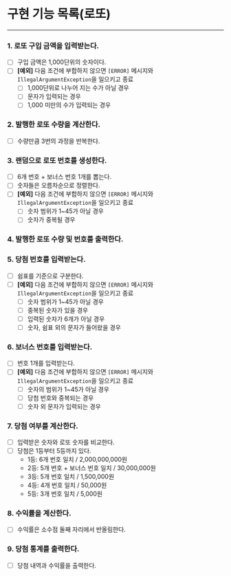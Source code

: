 # 구현 기능 목록(로또)

---

### 1. 로또 구입 금액을 입력받는다.
- [ ] 구입 금액은 1,000단위의 숫자이다.
- [ ] **[예외]** 다음 조건에 부합하지 않으면 `[ERROR]` 메시지와 `IllegalArgumentException`을 일으키고 종료
  - [ ] 1,000단위로 나누어 지는 수가 아닐 경우
  - [ ] 문자가 입력되는 경우
  - [ ] 1,000 미만의 수가 입력되는 경우

### 2. 발행한 로또 수량을 계산한다.
- [ ] 수량만큼 3번의 과정을 반복한다.

### 3. 랜덤으로 로또 번호를 생성한다.
- [ ] 6개 번호 + 보너스 번호 1개를 뽑는다.
- [ ] 숫자들은 오름차순으로 정렬한다.
- [ ] **[예외]** 다음 조건에 부합하지 않으면 `[ERROR]` 메시지와 `IllegalArgumentException`을 일으키고 종료
  - [ ] 숫자 범위가 1~45가 아닐 경우
  - [ ] 숫자가 중복될 경우

### 4. 발행한 로또 수량 및 번호를 출력한다. 

### 5. 당첨 번호를 입력받는다.
- [ ] 쉼표를 기준으로 구분한다.
- [ ] **[예외]** 다음 조건에 부합하지 않으면 `[ERROR]` 메시지와 `IllegalArgumentException`을 일으키고 종료
  - [ ] 숫자 범위가 1~45가 아닐 경우
  - [ ] 중복된 숫자가 있을 경우
  - [ ] 입력된 숫자가 6개가 아닐 경우
  - [ ] 숫자, 쉼표 외의 문자가 들어왔을 경우

### 6. 보너스 번호를 입력받는다.
- [ ] 번호 1개를 입력받는다.
- [ ] **[예외]** 다음 조건에 부합하지 않으면 `[ERROR]` 메시지와 `IllegalArgumentException`을 일으키고 종료
  - [ ] 숫자의 범위가 1~45가 아닐 경우
  - [ ] 당첨 번호와 중복되는 경우
  - [ ] 숫자 외 문자가 입력되는 경우

### 7. 당첨 여부를 계산한다.
- [ ] 입력받은 숫자와 로또 숫자를 비교한다.
- [ ] 당첨은 1등부터 5등까지 있다.
    - 1등: 6개 번호 일치 / 2,000,000,000원
    - 2등: 5개 번호 + 보너스 번호 일치 / 30,000,000원
    - 3등: 5개 번호 일치 / 1,500,000원
    - 4등: 4개 번호 일치 / 50,000원
    - 5등: 3개 번호 일치 / 5,000원

### 8. 수익률을 계산한다.
- [ ] 수익률은 소수점 둘째 자리에서 반올림한다.

### 9. 당첨 통계를 출력한다.
- [ ] 당첨 내역과 수익률을 출력한다.